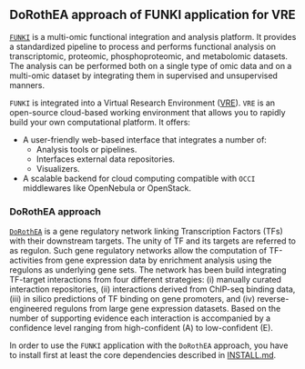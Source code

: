 ## DoRothEA approach of FUNKI application for VRE

[`FUNKI`](https://github.com/saezlab/ShinyFUNKI) is a multi-omic functional integration and analysis platform. It provides a standardized pipeline to process and performs functional analysis on transcriptomic, proteomic, phosphoproteomic, and metabolomic datasets. The analysis can be performed both on a single type of omic data and on a multi-omic dataset by integrating them in supervised and unsupervised manners.

`FUNKI` is integrated into a Virtual Research Environment ([VRE](https://github.com/inab/openVRE)). `VRE` is an open-source cloud-based working environment that allows you to rapidly build your own computational platform. It offers:

- A user-friendly web-based interface that integrates a number of:
	- Analysis tools or pipelines.
	- Interfaces external data repositories.
	- Visualizers.
- A scalable backend for cloud computing compatible with `OCCI` middlewares like OpenNebula or OpenStack.

### DoRothEA approach

[`DoRothEA`](https://saezlab.github.io/dorothea/) is a gene regulatory network linking Transcription Factors (TFs) with their downstream targets. The unity of TF and its targets are referred to as regulon. Such gene regulatory networks allow the computation of TF-activities from gene expression data by enrichment analysis using the regulons as underlying gene sets. The network has been build integrating TF-target interactions from four different strategies: (i) manually curated interaction repositories, (ii) interactions derived from ChIP-seq binding data, (iii) in silico predictions of TF binding on gene promoters, and (iv) reverse-engineered regulons from large gene expression datasets. Based on the number of supporting evidence each interaction is accompanied by a confidence level ranging from high-confident (A) to low-confident (E).

In order to use the `FUNKI` application with the `DoRothEA` approach, you have to install first at least the core dependencies described in [INSTALL.md](https://github.com/lrodrin/ShinyFUNKI/blob/BSC_dorothea/INSTALL.md).
